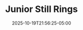 ---
weight: 400
title: "Junior Still Rings"
description: "2025 still rings scores for all meets"
icon: "article"
date: "2025-10-19T21:56:25-05:00"
lastmod: "2025-10-19T21:56:25-05:00"
draft: false
toc: true
---